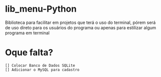 # lib_menu-Python
Biblioteca para facilitar em projetos que terá o uso do terminal, pórem será de uso direto para os usuários do programa ou apenas para estilizar algum programa em terminal

# Oque falta?
	[] Colocar Banco de Dados SQLite
	[] Adicionar o MySQL para cadastro
